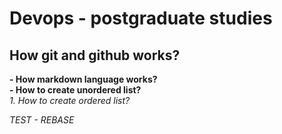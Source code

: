 # Devops - postgraduate studies
## How git and github works?

**- How markdown language works?** <br>
**- How to create unordered list?**  <br>
*1. How to create ordered list?* <br>

*TEST - REBASE*

